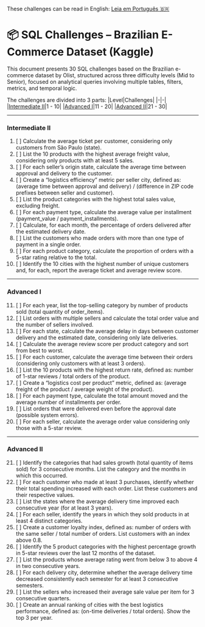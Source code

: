 These challenges can be read in English: [Leia em Português :brazil:](/sql/DESAFIOS.md)

# 📦 SQL Challenges – Brazilian E-Commerce Dataset (Kaggle)

This document presents 30 SQL challenges based on the Brazilian e-commerce dataset by Olist, structured across three difficulty levels (Mid to Senior), focused on analytical queries involving multiple tables, filters, metrics, and temporal logic.

The challenges are divided into 3 parts:
|Level|Challenges|
|-|-|
|[Intermediate II](#intermediate-ii)|1 - 10|
|[Advanced I](#advanced-i)|11 - 20|
|[Advanced II](#advanced-ii)|21 - 30|

---

### Intermediate II

1. [ ] Calculate the average ticket per customer, considering only customers from São Paulo (state).
2. [ ] List the 10 products with the highest average freight value, considering only products with at least 5 sales.  
3. [ ] For each seller’s origin state, calculate the average time between approval and delivery to the customer.  
4. [ ] Create a “logistics efficiency” metric per seller city, defined as: (average time between approval and delivery) / (difference in ZIP code prefixes between seller and customer).  
5. [ ] List the product categories with the highest total sales value, excluding freight.  
6. [ ] For each payment type, calculate the average value per installment (payment_value / payment_installments).  
7. [ ] Calculate, for each month, the percentage of orders delivered after the estimated delivery date.  
8. [ ] List the customers who made orders with more than one type of payment in a single order.  
9. [ ] For each product category, calculate the proportion of orders with a 5-star rating relative to the total.  
10. [ ] Identify the 10 cities with the highest number of unique customers and, for each, report the average ticket and average review score.

---

### Advanced I

11. [ ] For each year, list the top-selling category by number of products sold (total quantity of order_items).  
12. [ ] List orders with multiple sellers and calculate the total order value and the number of sellers involved.  
13. [ ] For each state, calculate the average delay in days between customer delivery and the estimated date, considering only late deliveries.  
14. [ ] Calculate the average review score per product category and sort from best to worst.  
15. [ ] For each customer, calculate the average time between their orders (considering only customers with at least 3 orders).  
16. [ ] List the 10 products with the highest return rate, defined as: number of 1-star reviews / total orders of the product.  
17. [ ] Create a “logistics cost per product” metric, defined as: (average freight of the product / average weight of the product).  
18. [ ] For each payment type, calculate the total amount moved and the average number of installments per order.  
19. [ ] List orders that were delivered even before the approval date (possible system errors).  
20. [ ] For each seller, calculate the average order value considering only those with a 5-star review.

---

### Advanced II

21. [ ] Identify the categories that had sales growth (total quantity of items sold) for 3 consecutive months. List the category and the months in which this occurred.  
22. [ ] For each customer who made at least 3 purchases, identify whether their total spending increased with each order. List these customers and their respective values.  
23. [ ] List the states where the average delivery time improved each consecutive year (for at least 3 years).  
24. [ ] For each seller, identify the years in which they sold products in at least 4 distinct categories.  
25. [ ] Create a customer loyalty index, defined as: number of orders with the same seller / total number of orders. List customers with an index above 0.8.  
26. [ ] Identify the 5 product categories with the highest percentage growth in 5-star reviews over the last 12 months of the dataset.  
27. [ ] List the products whose average rating went from below 3 to above 4 in two consecutive years.  
28. [ ] For each delivery city, determine whether the average delivery time decreased consistently each semester for at least 3 consecutive semesters.  
29. [ ] List the sellers who increased their average sale value per item for 3 consecutive quarters.  
30. [ ] Create an annual ranking of cities with the best logistics performance, defined as: (on-time deliveries / total orders). Show the top 3 per year.
